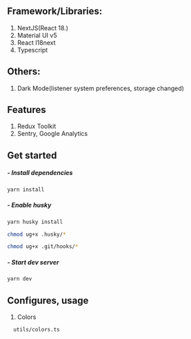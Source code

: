 ## Framework/Libraries:

1. NextJS(React 18.)
2. Material UI v5
3. React I18next
4. Typescript

## Others:

1. Dark Mode(listener system preferences, storage changed)

## Features

1. Redux Toolkit
2. Sentry, Google Analytics

## Get started

##### - Install dependencies

```sh
yarn install
```

##### - Enable husky

```sh
yarn husky install
```

```sh
chmod ug+x .husky/*
```

```sh
chmod ug+x .git/hooks/*
```

##### - Start dev server

```sh
yarn dev
```

## Configures, usage

1. Colors

```sh
  utils/colors.ts
```
